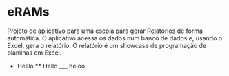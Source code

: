 # eRAMs
Projeto de aplicativo para uma escola para gerar Relatórios de forma automática. O aplicativo acessa os dados num banco de dados e, usando o Excel, gera o relatório. O relatório é um showcase de programação de planilhas em Excel.
* Helllo
** Hello
___ heloo
